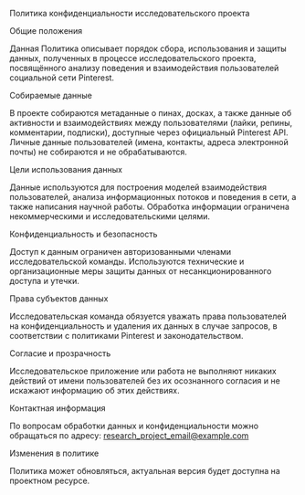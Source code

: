 Политика конфиденциальности исследовательского проекта

Общие положения

Данная Политика описывает порядок сбора, использования и защиты данных, полученных в процессе исследовательского проекта, посвящённого анализу поведения и взаимодействия пользователей социальной сети Pinterest.

Собираемые данные

В проекте собираются метаданные о пинах, досках, а также данные об активности и взаимодействиях между пользователями (лайки, репины, комментарии, подписки), доступные через официальный Pinterest API. Личные данные пользователей (имена, контакты, адреса электронной почты) не собираются и не обрабатываются.

Цели использования данных

Данные используются для построения моделей взаимодействия пользователей, анализа информационных потоков и поведения в сети, а также написания научной работы. Обработка информации ограничена некоммерческими и исследовательскими целями.

Конфиденциальность и безопасность

Доступ к данным ограничен авторизованными членами исследовательской команды. Используются технические и организационные меры защиты данных от несанкционированного доступа и утечки.

Права субъектов данных

Исследовательская команда обязуется уважать права пользователей на конфиденциальность и удаления их данных в случае запросов, в соответствии с политиками Pinterest и законодательством.

Согласие и прозрачность

Исследовательское приложение или работа не выполняют никаких действий от имени пользователей без их осознанного согласия и не искажают информацию об этих действиях.

Контактная информация

По вопросам обработки данных и конфиденциальности можно обращаться по адресу: research_project_email@example.com

Изменения в политике

Политика может обновляться, актуальная версия будет доступна на проектном ресурсе.
